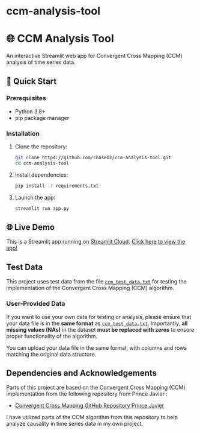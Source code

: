# ccm-analysis-tool

# 🌐 CCM Analysis Tool

An interactive Streamlit web app for Convergent Cross Mapping (CCM) analysis of time series data.


## 🚀 Quick Start

### Prerequisites
- Python 3.8+
- pip package manager

### Installation
1. Clone the repository:
   ```bash
   git clone https://github.com/chaseU2/ccm-analysis-tool.git
   cd ccm-analysis-tool

2. Install dependencies:
   ```bash
   pip install -r requirements.txt
   ```

3. Launch the app:
   ```bash
   streamlit run app.py
   ```

## 🌐 Live Demo
This is a Streamlit app running on [Streamlit Cloud](https://ccmwebtool.streamlit.app/).
[Click here to view the app!](https://ccmwebtool.streamlit.app/)


## Test Data

This project uses test data from the file [`ccm_test_data.txt`](./ccm_test_data.txt) for testing the implementation of the Convergent Cross Mapping (CCM) algorithm.

### User-Provided Data

If you want to use your own data for testing or analysis, please ensure that your data file is in the **same format** as [`ccm_test_data.txt`](./ccm_test_data.txt). Importantly, **all missing values (NAs)** in the dataset **must be replaced with zeros** to ensure proper functionality of the algorithm.

You can upload your data file in the same format, with columns and rows matching the original data structure.






## Dependencies and Acknowledgements

Parts of this project are based on the Convergent Cross Mapping (CCM) implementation from the following repository from Prince Javier :

- [Convergent Cross Mapping GitHub Repository Prince Javier ](https://github.com/PrinceJavier/causal_ccm.git)

I have utilized parts of the CCM algorithm from this repository to help analyze causality in time series data in my own project.
